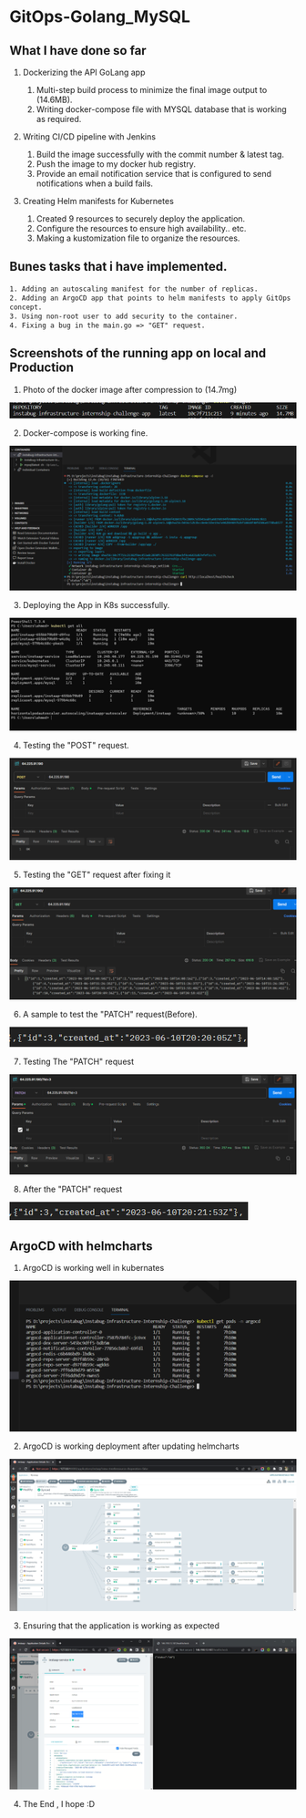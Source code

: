 # GitOps-Golang_MySQL

## What I have done so far
1. Dockerizing the API GoLang app
    1. Multi-step build process to minimize the final image output to (14.6MB).
    3. Writing docker-compose file with MYSQL database that is working as required.

2. Writing CI/CD pipeline with Jenkins 
    1. Build the image successfully with the commit number & latest tag.
    2. Push the image to my docker hub registry.
    3. Provide an email notification service that is configured to send notifications when a build fails.

3. Creating Helm manifests for Kubernetes
    1. Created 9 resources to securely deploy the application.
    2. Configure the resources to ensure high availability.. etc.
    3. Making a kustomization file to organize the resources.


## Bunes tasks that i have implemented.
    1. Adding an autoscaling manifest for the number of replicas.
    2. Adding an ArgoCD app that points to helm manifests to apply GitOps concept.
    3. Using non-root user to add security to the container.
    4. Fixing a bug in the main.go => "GET" request.


## Screenshots of the running app on local and Production
1. Photo of the docker image after compression to (14.7mg)

![](assets/images/00-image-size.png)

2. Docker-compose is working fine.

![](assets/images/01-Docker-compose-working.png)

3. Deploying the App in K8s successfully.

![](assets/images/02-Deploying-the-app-in-k8s.png)

4. Testing the "POST" request.

![](assets/images/03-testing-the-post-api.png)

5. Testing the "GET" request after fixing it 

![](assets/images/04-GET-after-fixing.png)

6. A sample to test the "PATCH" request(Before).

![](assets/images/06-before-PATCH.png)

7. Testing The "PATCH" request

![](assets/images/05-PATCH.png)

8. After the "PATCH" request

![](assets/images/07-After-PATCH.png)



## ArgoCD with helmcharts 

1. ArgoCD is working well in kubernates 

![](assets/images/08-argocd-is-runnung.png)


2. ArgoCD is working deployment after updating helmcharts


![](assets/images/09-argocd-afterupdating-number-of-replicas.png)


3. Ensuring that the application is working as expected


![](assets/images/10-ensuring-that-the-svc-working.png)


4. The End , I hope :D 
















